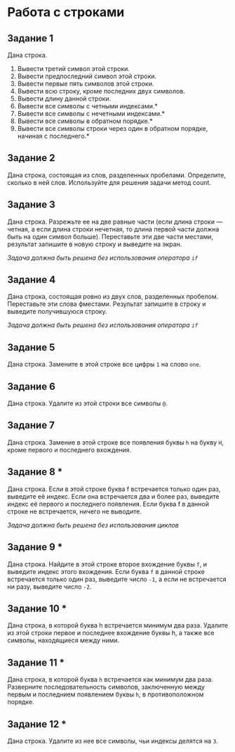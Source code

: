 
# Работа с строками

## Задание 1

Дана строка.

1. Вывести третий символ этой строки.
2. Вывести предпоследний символ этой строки.
3. Вывести первые пять символов этой строки.
4. Вывести всю строку, кроме последних двух символов.
5. Вывести длину данной строки.
6. Вывести все символы с четными индексами.*
7. Вывести все символы с нечетными индексами.*
8. Вывести все символы в обратном порядке.*
9. Вывести все символы строки через один в обратном порядке, начиная с последнего.*

## Задание 2

Дана строка, состоящая из слов, разделенных пробелами. Определите, сколько в ней слов. 
Используйте для решения задачи метод count.

## Задание 3

Дана строка. Разрежьте ее на две равные части (если длина строки — четная, а если длина 
строки нечетная, то длина первой части должна быть на один символ больше). Переставьте 
эти две части местами, результат запишите в новую строку и выведите на экран.

*Задача должна быть решена без использования оператора `if`*

## Задание 4

Дана строка, состоящая ровно из двух слов, разделенных пробелом. Переставьте эти слова 
фместами. Результат запишите в строку и выведите получившуюся строку.

*Задача должна быть решена без использования оператора `if`*

## Задание 5

Дана строка. Замените в этой строке все цифры `1` на слово `one`.

## Задание 6

Дана строка. Удалите из этой строки все символы `@`.

## Задание 7

Дана строка. Замение в этой строке все появления буквы `h` на букву `H`, кроме первого и последнего вхождения.

## Задание 8 *

Дана строка. Если в этой строке буква f встречается только один раз, выведите её индекс. 
Если она встречается два и более раз, выведите индекс её первого и последнего появления. 
Если буква f в данной строке не встречается, ничего не выводите.

*Задача должна быть решена без использования циклов*

## Задание 9 *

Дана строка. Найдите в этой строке второе вхождение буквы `f`, и выведите индекс этого 
вхождения. Если буква `f` в данной строке встречается только один раз, выведите число 
`-1`, а если не встречается ни разу, выведите число `-2`.

## Задание 10 *

Дана строка, в которой буква h встречается минимум два раза. Удалите из этой строки первое 
и последнее вхождение буквы h, а также все символы, находящиеся между ними.

## Задание 11 *

Дана строка, в которой буква `h` встречается как минимум два раза. Разверните последовательность 
символов, заключенную между первым и последнием появлением буквы `h`, в противоположном порядке.

## Задание 12 *

Дана строка. Удалите из нее все символы, чьи индексы делятся на `3`.

